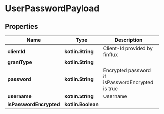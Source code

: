 
# UserPasswordPayload

## Properties
Name | Type | Description | Notes
------------ | ------------- | ------------- | -------------
**clientId** | **kotlin.String** | Client-Id provided by finflux | 
**grantType** | **kotlin.String** |  | 
**password** | **kotlin.String** | Encrypted password if isPasswordEncrypted is true | 
**username** | **kotlin.String** | Username | 
**isPasswordEncrypted** | **kotlin.Boolean** |  |  [optional]



